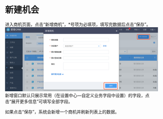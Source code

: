 # **新建机会**

进入商机页面，点击“新增商机”，\*号项为必填项，填写完数据后点击“保存”。![](/assets/新增商机01.png)新增窗口默认只展示常用（在设置中心—自定义业务字段中设置）的字段，点击“展开更多信息”可填写全部字段。

如果点击“保存”，系统会新增一个商机并刷新列表上的数据。

